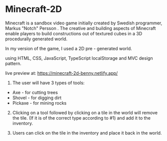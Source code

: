 # Minecraft-2D

Minecraft is a sandbox video game initially created by Swedish programmer, Markus "Notch" Persson .
The creative and building aspects of Minecraft enable players to build constructions out of textured cubes in a 3D procedurally generated world.

In my version of the game, I used a 2D pre - generated world.

using HTML, CSS, JavaScript, TypeScript localStorage and MVC design pattern.

live preview at: https://minecraft-2d-benny.netlify.app/

1. The user will have 3 types of tools:

* Axe     - for cutting trees
* Shovel  - for digging dirt
* Pickaxe - for mining rocks   

2. Clicking on a tool followed by clicking on a tile in the
world will remove the tile. (If it is of the correct type
according to #1) and add it to the inventory.

3. Users can click on the tile in the inventory and place
it back in the world.

